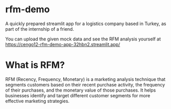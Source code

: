 # rfm-demo

A quickly prepared streamlit app for a logistics company based in Turkey, as part of the internship of a friend.

You can upload the given mock data and see the RFM analysis yourself at  
https://cengo12-rfm-demo-app-32hbn2.streamlit.app/

# What is RFM?

RFM (Recency, Frequency, Monetary) is a marketing analysis technique that segments customers based on their recent purchase activity, the frequency of their purchases, and the monetary value of those purchases. It helps businesses identify and target different customer segments for more effective marketing strategies.
